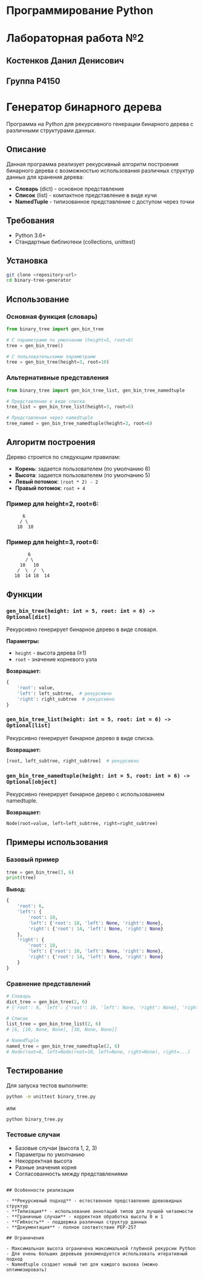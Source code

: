 # Программирование Python

# Лабораторная работа №2

## Костенков Данил Денисович

## Группа P4150





# Генератор бинарного дерева

Программа на Python для рекурсивного генерации бинарного дерева с различными структурами данных.

## Описание

Данная программа реализует рекурсивный алгоритм построения бинарного дерева с возможностью использования различных структур данных для хранения дерева:

- **Словарь** (dict) - основное представление
- **Список** (list) - компактное представление в виде кучи
- **NamedTuple** - типизованное представление с доступом через точки

## Требования

- Python 3.6+
- Стандартные библиотеки (collections, unittest)

## Установка

```bash
git clone <repository-url>
cd binary-tree-generator
```

## Использование

### Основная функция (словарь)

```python
from binary_tree import gen_bin_tree

# С параметрами по умолчанию (height=5, root=6)
tree = gen_bin_tree()

# С пользовательскими параметрами
tree = gen_bin_tree(height=3, root=10)
```

### Альтернативные представления

```python
from binary_tree import gen_bin_tree_list, gen_bin_tree_namedtuple

# Представление в виде списка
tree_list = gen_bin_tree_list(height=3, root=6)

# Представление через namedtuple
tree_named = gen_bin_tree_namedtuple(height=3, root=6)
```

## Алгоритм построения

Дерево строится по следующим правилам:

- **Корень**: задается пользователем (по умолчанию 6)
- **Высота**: задается пользователем (по умолчанию 5)
- **Левый потомок**: `(root * 2) - 2`
- **Правый потомок**: `root + 4`

### Пример для height=2, root=6:

```
      6
     / \
    10  10
```

### Пример для height=3, root=6:

```
        6
       / \
     10   10
    /  \  /  \
   18  14 18  14
```

## Функции

### `gen_bin_tree(height: int = 5, root: int = 6) -> Optional[dict]`

Рекурсивно генерирует бинарное дерево в виде словаря.

**Параметры:**
- `height` - высота дерева (≥1)
- `root` - значение корневого узла

**Возвращает:**
```python
{
    'root': value,
    'left': left_subtree,  # рекурсивно
    'right': right_subtree  # рекурсивно
}
```

### `gen_bin_tree_list(height: int = 5, root: int = 6) -> Optional[list]`

Рекурсивно генерирует бинарное дерево в виде списка.

**Возвращает:**
```python
[root, left_subtree, right_subtree]  # рекурсивно
```

### `gen_bin_tree_namedtuple(height: int = 5, root: int = 6) -> Optional[object]`

Рекурсивно генерирует бинарное дерево с использованием namedtuple.

**Возвращает:**
```python
Node(root=value, left=left_subtree, right=right_subtree)
```

## Примеры использования

### Базовый пример

```python
tree = gen_bin_tree(3, 6)
print(tree)
```

**Вывод:**
```python
{
    'root': 6,
    'left': {
        'root': 10,
        'left': {'root': 18, 'left': None, 'right': None},
        'right': {'root': 14, 'left': None, 'right': None}
    },
    'right': {
        'root': 10,
        'left': {'root': 18, 'left': None, 'right': None},
        'right': {'root': 14, 'left': None, 'right': None}
    }
}
```

### Сравнение представлений

```python
# Словарь
dict_tree = gen_bin_tree(2, 6)
# {'root': 6, 'left': {'root': 10, 'left': None, 'right': None}, 'right': {...}}

# Список  
list_tree = gen_bin_tree_list(2, 6)
# [6, [10, None, None], [10, None, None]]

# NamedTuple
named_tree = gen_bin_tree_namedtuple(2, 6)
# Node(root=6, left=Node(root=10, left=None, right=None), right=...)
```

## Тестирование

Для запуска тестов выполните:

```bash
python -m unittest binary_tree.py
```

или

```bash
python binary_tree.py
```

### Тестовые случаи

- Базовые случаи (высота 1, 2, 3)
- Параметры по умолчанию
- Некорректная высота
- Разные значения корня
- Согласованность между представлениями

```

## Особенности реализации

- **Рекурсивный подход** - естественное представление древовидных структур
- **Типизация** - использование аннотаций типов для лучшей читаемости
- **Граничные случаи** - корректная обработка высоты 0 и 1
- **Гибкость** - поддержка различных структур данных
- **Документация** - полное соответствие PEP-257

## Ограничения

- Максимальная высота ограничена максимальной глубиной рекурсии Python
- Для очень больших деревьев рекомендуется использовать итеративный подход
- Namedtuple создает новый тип для каждого вызова (можно оптимизировать)